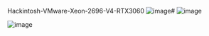 Hackintosh-VMware-Xeon-2696-V4-RTX3060
![image](https://github.com/sonvirgo/Hackintosh-VMware-Xeon-2696-V4-RTX3060/assets/10823037/276db199-0623-4df8-b96f-c1025cbd4c70)# 
![image](https://github.com/sonvirgo/Hackintosh-VMware-Xeon-2696-V4-RTX3060/assets/10823037/a40efd8e-fcc9-4711-9688-00eb322c0bc4)

![image](https://github.com/sonvirgo/Hackintosh-VMware-Xeon-2696-V4-RTX3060/assets/10823037/b4087ce1-293a-42c9-9228-54ced16cb7ab)

